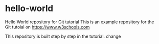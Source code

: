 # hello-world
Hello World repository for Git tutorial
This is an example repository for the Git tutoial on https://www.w3schools.com

This repository is built step by step in the tutorial.
change
